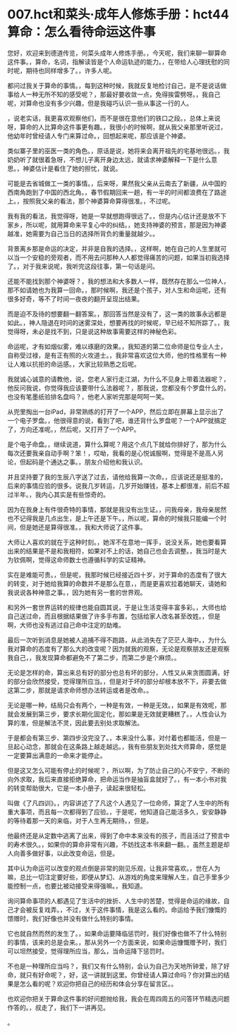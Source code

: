 # 007.hct和菜头·成年人修炼手册：hct44 算命：怎么看待命运这件事 

您好，欢迎来到德道传览，何菜头成年人修炼手册。，今天呢，我们来聊一聊算命这件事。，算命，名词，指解读皆是个人命运轨迹的能力。，在带给人心理抚慰的同时呢，期待也同样增多了。，许多人呢。

都问过我关于算命的事情。，每到这种时候，我就反复地检讨自己，是不是说话做事给人一种无所不知的感受呢？，那最好要收敛一点，免得挨雷劈呀。，我自己呢，对算命也没有多少兴趣，但是我碰巧认识一些从事这一行的人。

，说老实话，我更喜欢观察他们，而不是很在意他们的铁口之段。，总体上来说呀，算命的人比算命这件事更有趣。，我很小的时候啊，就从我父亲那里听说过，他幼年时曾经请人专门来算过命。，回想起来呢，那应该是个神婆。

类似寨子里的巫医一类的角色。，原话是说，她将来会离开祖先的宅基地很远。，我奶奶听了就很着急呀，不想儿子离开身边太远，就请求神婆解释一下是什么意思。，神婆估计是看住了她的担忧，就说。

可能是去省城做工一类的事情。，后来呀，果然我父亲从云南去了新疆，从中国的西南角跑到了中国的西北角。，春节假期回来一趟，有一半的时间都浪费在了路途上。，按照我父亲的看法，那个神婆算命算得很准。，不过呢。

我有我的看法，我觉得呀，她是一早就想跑得很远了。，但是内心估计还是放不下家乡，所以呢，就用算命来平复心中的纠结。，她支持神婆的预言，那是因为神婆越准，她需要为自己当日的选择所背负的重量就越少。。

背景离乡那是命运的决定，并非是自我的选择。，这样啊，她在自己的人生里就可以当一个安稳的旁观者，而不用去问那种人人都觉得痛苦的问题，如果当初我选择了。，对于我来说呢，我听完这段往事，第一句话是问。

还能不能找到那个神婆呀？，我的想法和大多数人一样，既然存在那么一位神人，那不如请她也为我算一回命。，那时候啊，我还是个孩子，对人生和命运呢，还有很多好奇，等不了时间一夜夜的翻开呈现出结果。

而是迫不及待的想要翻一翻答案。，那回答当然是没有了，这一类的故事永远都是如此。，神人隐退在时间的迷雾深处，想要再找的时候呢，早已经不知所踪了。，我觉得呀，未必是找不到，只是说这种故事需要这样的神秘色彩。

命运呢，才有如烟似雾，难以琢磨的效果。，我知道的第二位命师是位专业人士，自称受过禄，是有正有照的火攻道士。，我非常喜欢这位大师，他的性格里有一种让人难以抗拒的命运感。，大家比较熟悉之后呢。

我就诚心诚意的请教他，说，您老人家行走江湖，为什么不见身上带着法器呢？，他反问我说，你觉得我应该要带什么法器呢？，那我说，您都没有个罗盘什么的，也没有笔墨纸验排名盘吗？，他老人家听完那是呵呵一笑。

从兜里掏出一台iPad，非常熟练的打开了一个APP，然后立即在屏幕上显示出了一个电子罗盘。，他很得意的说，看到了吧，谁还背什么罗盘呢？一个APP就搞定了，方向还准呢。，然后呢，又打开了一个APP。

是个电子命盘。，继续说道，算什么算呢？用这个点几下就给你排好了，那为什么每次还要我亲自动手啊？笨！，哎呦，我看的是心悦诚服啊，觉得是不是高人另论，但起码是个通达之事。，朋友介绍他和我认识。

并且坚持要了我的生辰八字送了过去，请他给我算一次命。，应该说还是挺准的，后来的事情应验的很多。说我几岁转运，几岁开始赚钱，基本上都很准，前后不超过半年。，我内心其实是有些惊奇的。

因为在我身上有件很奇特的事情，那就是我没有出生证。，问我母亲，我母亲居然也不记得我是几点出生，是上午还是下午。，所以呢，算命的时候我只能编一个时间，但是她还是算得很准。，我和大师说了这件事。

大师让人喜欢的就在于这种时刻。，她浑不在意地一挥手，说没关系，她也要看算出来的结果是不是和我相符，如果对不上的话，她自己也会去调整。，我当时是大为钦佩啊，觉得这命师数士也遵循科学的实证精神。

实在是难能可贵。，但是呢，我那时候已经接近四十岁，对于算命的态度有了很大的转变，对于她给我算的命数并不是那么在意，，而是更喜欢拉着她聊天，请她和我说说各种神意之事。，因为她有另一套的世界观。

和另外一套世界运转的规律也能自圆其说，于是让生活变得丰富多彩。，大师也给自己送过命，而且根据结果做了许多手布置，包括给家人改名甚至改姓。，但是啊，大师也没有逃过自己命中注定的劫难。

最后一次听到消息是她被人追捕不得不跑路，从此消失在了茫茫人海中。，为什么我对算命的态度有了那么大的改变呢？因为就我的观察，无论是观察朋友还是观察我自己，，我发现算命都避免不了第二步，而第二步是个麻烦。。

无论是怎样的命，算出来总有好的部分也总有坏的部分，人性又从来贪图圆满，好的部分会欣然接受，觉得理所应当。，但是对于坏的部分却根本放不下，非要去做这第二步，那就是请求命师想办法转运或者是改命。。

无论是哪一种，结局只会有两个，一种是有效，一种是无效。，如果是有效呢，那就会发展到第三步，要求长期化固定化，那如果是无效就更糟糕了。，人性会认为算的准，但是解法不灵，因此要去别处求取解法。

于是都会有第三步、第四步没完没了。，本来没什么事，对付着也都能活，但是一旦起心动念，那就会在这条路上越走越远。，我有些朋友到处找大师算命，感觉是一定要算出满意的一命来才能停止。

但是这又怎么可能有停止的时候呢？，所以啊，为了防止自己的心不安宁，不断的向外求取，我后来直接拒绝算命，把命运当作是抽盲盒就好了。，有一本小书对我的转变帮助很大，它是一本小册子，读起来很轻松。

叫做《了凡四训》。，内容讲述了了凡这个人遇见了一位命师，算定了人生中的所有重大事项，而且每一次都得到了应验。，于是呢，他知道自己能活多久，安安静静的等待着那一天的来临，对于人生再无期待。，但是。

他最终还是从定数中逃离了出来，得到了命中本来没有的孩子，而且活过了预言中的寿术很久。，如果你的算命非常有兴趣，不妨找这本书来翻一翻。，虽然主题是却人向善多做好事，以此改变命运，但是。

其中认为命运可以改变的观点倒是非常的刚见乐观，让我非常喜欢。，世在人为嘛，总比一切注定要好些，即便从梦幻、从游戏的角度来理解人生，自己手里多少能控制一点，也要比被动接受来得强嘛。，我知道。

询问算命事项的人都遇见了生活中的挫折、人生中的苦楚，觉得是命运的缘故，自己才会被反复戏弄。，不过，关于这件事情，我是这么看的。命运给予我们慷慨的馈赠时，我们好像也并没有做什么特别的事情。

它也就自然而然的发生了。，如果命运要降临惩罚时，我们好像也做不了什么特别的事情，该来的总是会来。，那从另外一个方面来说，如果命运慷慨赠予时，我们可以坦然接受，觉得理所应当，那么，当命运降下惩罚时。

不也是一种理所应当吗？，我们又有什么特别，会认为自己为天地所钟爱，除了好命，就只有好命呢？，好，这一讲就到这里。你曾经请人算过命吗？你对算出的结果是怎么看的呢？欢迎你把自己的经历和体会分享在留言区。。

也欢迎你把关于算命这件事的好问题抛给我，我会在周四周五的问答环节精选问题作答的。，叔走了，我们下一讲再见。

。